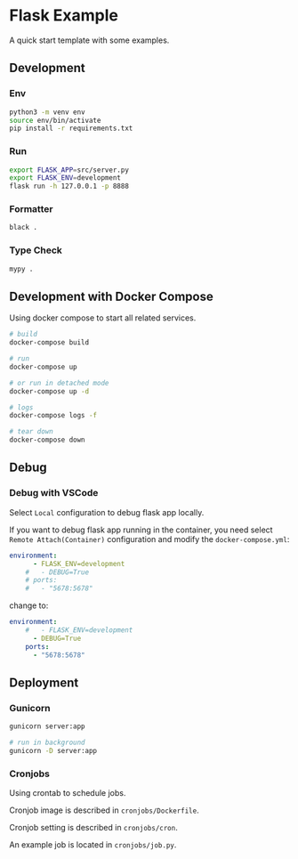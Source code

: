 # Flask Example

A quick start template with some examples.

## Development

### Env
```sh
python3 -m venv env
source env/bin/activate
pip install -r requirements.txt
```

### Run
```sh
export FLASK_APP=src/server.py
export FLASK_ENV=development
flask run -h 127.0.0.1 -p 8888
```

### Formatter
```sh
black .
```

### Type Check
```sh
mypy .
```

## Development with Docker Compose

Using docker compose to start all related services.

```sh
# build
docker-compose build

# run
docker-compose up

# or run in detached mode
docker-compose up -d

# logs
docker-compose logs -f

# tear down
docker-compose down
```

## Debug

### Debug with VSCode

Select `Local` configuration to debug flask app locally.

If you want to debug flask app running in the container, you need select `Remote Attach(Container)` configuration and modify the `docker-compose.yml`:
```yaml
environment:
      - FLASK_ENV=development
    #   - DEBUG=True
    # ports:
    #   - "5678:5678"
```
change to:
```yaml
environment:
    #   - FLASK_ENV=development
      - DEBUG=True
    ports:
      - "5678:5678"
```

## Deployment

### Gunicorn
```sh
gunicorn server:app

# run in background
gunicorn -D server:app
```

### Cronjobs

Using crontab to schedule jobs.

Cronjob image is described in `cronjobs/Dockerfile`.

Cronjob setting is described in `cronjobs/cron`.

An example job is located in `cronjobs/job.py`.
